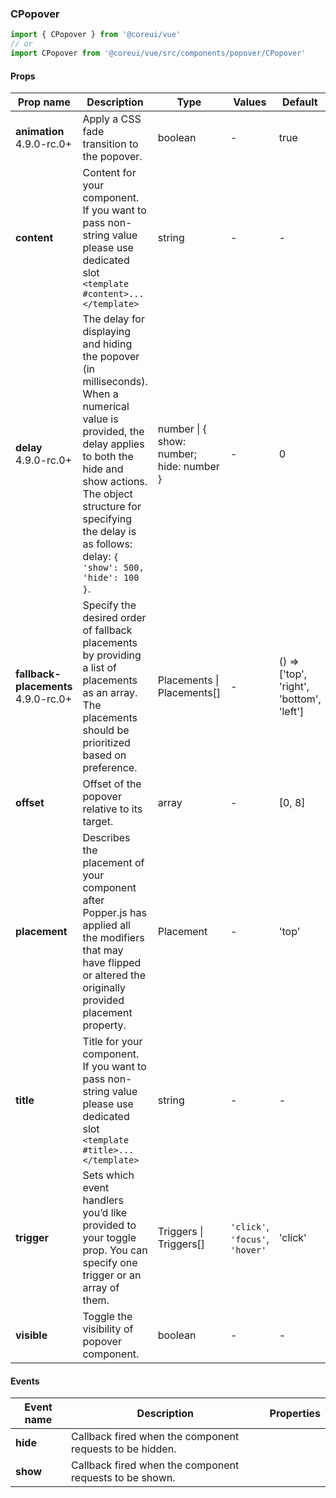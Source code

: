 ### CPopover

```jsx
import { CPopover } from '@coreui/vue'
// or
import CPopover from '@coreui/vue/src/components/popover/CPopover'
```

#### Props

| Prop name                                                                   | Description                                                                                                                                                                                                                                                     | Type                                     | Values                          | Default                                  |
| --------------------------------------------------------------------------- | --------------------------------------------------------------------------------------------------------------------------------------------------------------------------------------------------------------------------------------------------------------- | ---------------------------------------- | ------------------------------- | ---------------------------------------- |
| **animation** <br><div class="badge bg-primary">4.9.0-rc.0+</div>           | Apply a CSS fade transition to the popover.                                                                                                                                                                                                                     | boolean                                  | -                               | true                                     |
| **content**                                                                 | Content for your component. If you want to pass non-string value please use dedicated slot `<template #content>...</template>`                                                                                                                                  | string                                   | -                               | -                                        |
| **delay** <br><div class="badge bg-primary">4.9.0-rc.0+</div>               | The delay for displaying and hiding the popover (in milliseconds). When a numerical value is provided, the delay applies to both the hide and show actions. The object structure for specifying the delay is as follows: delay: `{ 'show': 500, 'hide': 100 }`. | number \| { show: number; hide: number } | -                               | 0                                        |
| **fallback-placements** <br><div class="badge bg-primary">4.9.0-rc.0+</div> | Specify the desired order of fallback placements by providing a list of placements as an array. The placements should be prioritized based on preference.                                                                                                       | Placements \| Placements[]               | -                               | () => ['top', 'right', 'bottom', 'left'] |
| **offset**                                                                  | Offset of the popover relative to its target.                                                                                                                                                                                                                   | array                                    | -                               | [0, 8]                                   |
| **placement**                                                               | Describes the placement of your component after Popper.js has applied all the modifiers that may have flipped or altered the originally provided placement property.                                                                                            | Placement                                | -                               | 'top'                                    |
| **title**                                                                   | Title for your component. If you want to pass non-string value please use dedicated slot `<template #title>...</template>`                                                                                                                                      | string                                   | -                               | -                                        |
| **trigger**                                                                 | Sets which event handlers you’d like provided to your toggle prop. You can specify one trigger or an array of them.                                                                                                                                             | Triggers \| Triggers[]                   | `'click'`, `'focus'`, `'hover'` | 'click'                                  |
| **visible**                                                                 | Toggle the visibility of popover component.                                                                                                                                                                                                                     | boolean                                  | -                               | -                                        |

#### Events

| Event name | Description                                              | Properties |
| ---------- | -------------------------------------------------------- | ---------- |
| **hide**   | Callback fired when the component requests to be hidden. |
| **show**   | Callback fired when the component requests to be shown.  |
